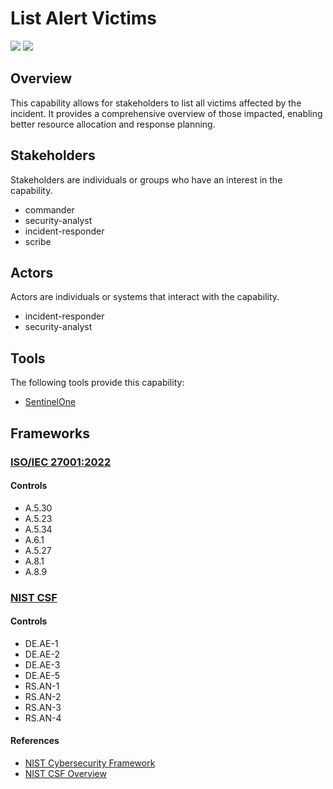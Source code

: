 # List Alert Victims

![](https://img.shields.io/badge/Phase-Identification_%28P0002%29-white)&nbsp;![](https://img.shields.io/badge/Category-General-white)

## Overview

This capability allows for stakeholders to list all victims affected by the incident. It provides a comprehensive overview of those impacted, enabling better resource allocation and response planning.

## Stakeholders
Stakeholders are individuals or groups who have an interest in the capability.

- commander
- security-analyst
- incident-responder
- scribe

## Actors
Actors are individuals or systems that interact with the capability.

- incident-responder
- security-analyst

## Tools
The following tools provide this capability:

- [SentinelOne](../tool/T0001/C2001.md)

## Frameworks
### [ISO/IEC 27001:2022](../frameworks/F0002.md)

#### Controls

- A.5.30 
- A.5.23 
- A.5.34 
- A.6.1 
- A.5.27 
- A.8.1 
- A.8.9 

### [NIST CSF](../frameworks/F0003.md)

#### Controls

- DE.AE-1 
- DE.AE-2 
- DE.AE-3 
- DE.AE-5 
- RS.AN-1 
- RS.AN-2 
- RS.AN-3 
- RS.AN-4 

#### References

- [NIST Cybersecurity Framework](https://www.nist.gov/cyberframework)
- [NIST CSF Overview](https://www.nist.gov/cyberframework/overview)